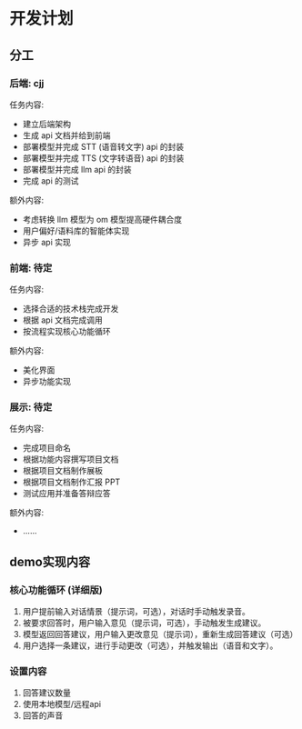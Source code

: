 # 开发计划

## 分工

### 后端: cjj

任务内容:
- 建立后端架构
- 生成 api 文档并给到前端
- 部署模型并完成 STT (语音转文字) api 的封装
- 部署模型并完成 TTS (文字转语音) api 的封装
- 部署模型并完成 llm api 的封装
- 完成 api 的测试

额外内容:
- 考虑转换 llm 模型为 om 模型提高硬件耦合度
- 用户偏好/语料库的智能体实现
- 异步 api 实现

### 前端: 待定

任务内容:
- 选择合适的技术栈完成开发
- 根据 api 文档完成调用
- 按流程实现核心功能循环

额外内容:
- 美化界面
- 异步功能实现

### 展示: 待定

任务内容:
- 完成项目命名
- 根据功能内容撰写项目文档
- 根据项目文档制作展板
- 根据项目文档制作汇报 PPT
- 测试应用并准备答辩应答

额外内容:
- ......

## demo实现内容

### 核心功能循环 (详细版)

1. 用户提前输入对话情景（提示词，可选），对话时手动触发录音。
2. 被要求回答时，用户输入意见（提示词，可选），手动触发生成建议。
3. 模型返回回答建议，用户输入更改意见（提示词），重新生成回答建议（可选）
4. 用户选择一条建议，进行手动更改（可选），并触发输出（语音和文字）。

### 设置内容

1. 回答建议数量
2. 使用本地模型/远程api
3. 回答的声音